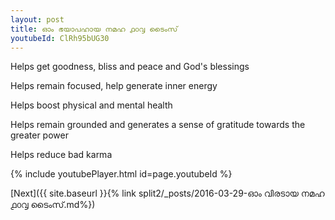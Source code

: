 ```yaml
---
layout: post
title: ഓം ഭയാപഹായ നമഹ ൧൦൮ ടൈംസ്
youtubeId: ClRh95bUG30
---
```

 
 
Helps get goodness, bliss and peace and God's blessings
 
Helps remain focused, help generate inner energy 
 
Helps boost physical and mental health 
 
Helps remain grounded and generates a sense of gratitude towards the greater power 
 
Helps reduce bad karma
 
 
 
 


{% include youtubePlayer.html id=page.youtubeId %}
 
[Next]({{ site.baseurl }}{% link  split2/_posts/2016-03-29-ഓം വിരടായ നമഹ ൧൦൮ ടൈംസ്.md%})
 
